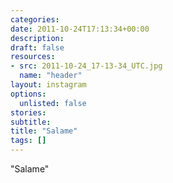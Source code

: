 ```yaml
---
categories:
date: 2011-10-24T17:13:34+00:00
description:
draft: false
resources:
- src: 2011-10-24_17-13-34_UTC.jpg
  name: "header"
layout: instagram
options:
  unlisted: false
stories:
subtitle:
title: "Salame"
tags: []
---
```


"Salame"
